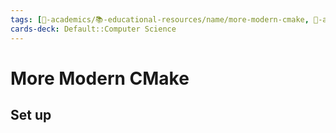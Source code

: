 ```yaml
---
tags: [🔴-academics/📚-educational-resources/name/more-modern-cmake, 🔴-academics/📚-educational-resources/discipline/computer-science/technology/cmake, study-note] 
cards-deck: Default::Computer Science
---
```


# More Modern CMake

## Set up
